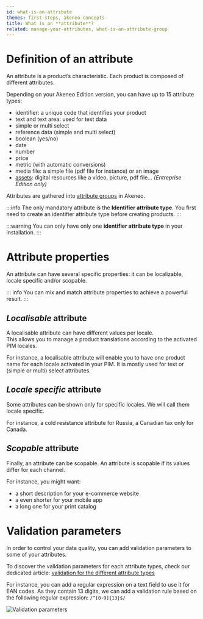 ```yaml
---
id: what-is-an-attribute
themes: first-steps, akeneo-concepts
title: What is an **attribute**?
related: manage-your-attributes, what-is-an-attribute-group
---
```


# Definition of an attribute

An attribute is a product’s characteristic. Each product is composed of different attributes.

Depending on your Akeneo Edition version, you can have up to 15 attribute types:
- identifier: a unique code that identifies your product
- text and text area: used for text data
- simple or multi select
- reference data (simple and multi select)
- boolean (yes/no)
- date
- number
- price
- metric (with automatic conversions)
- media file: a simple file (pdf file for instance) or an image
- [assets](/articles/work-with-assets.html): digital resources like a video, picture, pdf file... _(Entreprise Edition only)_

Attributes are gathered into [attribute groups](/articles/what-is-an-attribute-group.html) in Akeneo.

:::info
The only mandatory attribute is the **Identifier attribute type**. You first need to create an identifier attribute type before creating products.
:::

:::warning
You can only have only one **identifier attribute type** in your installation.
:::

# Attribute properties
An attribute can have several specific properties: it can be localizable, locale specific and/or scopable.

::: info
You can mix and match attribute properties to achieve a powerful result.
:::

## _Localisable_ attribute

A localisable attribute can have different values per locale.  
This allows you to manage a product translations according to the activated PIM locales.  

For instance, a localisable attribute will enable you to have one product name for each locale activated in your PIM. It is mostly used for text or (simple or multi) select attributes.

## _Locale specific_ attribute

Some attributes can be shown only for specific locales. We will call them locale specific.

For instance, a cold resistance attribute for Russia, a Canadian tax only for Canada.

## _Scopable_ attribute

Finally, an attribute can be scopable. An attribute is scopable if its values differ for each channel.

For instance, you might want:
- a short description for your e-commerce website
- a even shorter for your mobile app
- a long one for your print catalog

# Validation parameters

In order to control your data quality, you can add validation parameters to some of your attributes. 

To discover the validation parameters for each attribute types, check our dedicated article: [validation for the different attribute types](/articles/manage-your-attributes.html#validation-for-the-different-attribute-types)

For instance, you can add a regular expression on a text field to use it for EAN codes. As they contain 13 digits, we can add a validation rule based on the following regular expression: `/^[0-9]{13}$/`

![Validation parameters](../img/Settings_EAN.png)
